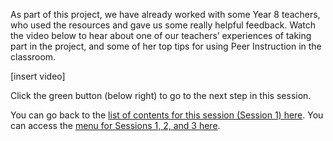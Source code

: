 As part of this project, we have already worked with some Year 8 teachers, who used the resources and gave us some really helpful feedback. Watch the video below to hear about one of our teachers’ experiences of taking part in the project, and some of her top tips for using Peer Instruction in the classroom.

[insert video]


Click the green button (below right) to go to the next step in this session.

You can go back to the [list of contents for this session (Session 1) here](https://projects.raspberrypi.org/en/projects/).
You can access the [menu for Sessions 1, 2, and 3 here](https://projects.raspberrypi.org/en/).

